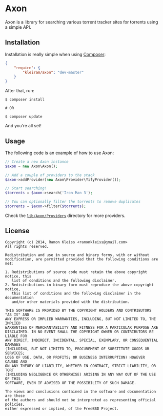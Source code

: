# Axon

Axon is a library for searching various torrent tracker sites for torrents using
a simple API.

## Installation

Installation is really simple when using [Composer](http://getcomposer.org):

```json
{
    "require": {
        "kleiram/axon": "dev-master"
    }
}
```

After that, run:

```shell
$ composer install

# OR

$ composer update
```

And you're all set!

## Usage

The following code is an example of how to use Axon:

```php
// Create a new Axon instance
$axon = new Axon\Axon();

// Add a couple of providers to the stack
$axon->addProvider(new Axon\Provider\YifyProvider());

// Start searching!
$torrents = $axon->search('Iron Man 3');

// You can optionally filter the torrents to remove duplicates
$torrents = $axon->filter($torrents);
```

Check the [`lib/Axon/Providers`](https://github.com/kleiram/axon/tree/master/lib/Axon/Providers)
directory for more providers.

## License

```
Copyright (c) 2014, Ramon Kleiss <ramonkleiss@gmail.com>
All rights reserved.

Redistribution and use in source and binary forms, with or without
modification, are permitted provided that the following conditions are met:

1. Redistributions of source code must retain the above copyright notice, this
   list of conditions and the following disclaimer.
2. Redistributions in binary form must reproduce the above copyright notice,
   this list of conditions and the following disclaimer in the documentation
   and/or other materials provided with the distribution.

THIS SOFTWARE IS PROVIDED BY THE COPYRIGHT HOLDERS AND CONTRIBUTORS "AS IS" AND
ANY EXPRESS OR IMPLIED WARRANTIES, INCLUDING, BUT NOT LIMITED TO, THE IMPLIED
WARRANTIES OF MERCHANTABILITY AND FITNESS FOR A PARTICULAR PURPOSE ARE
DISCLAIMED. IN NO EVENT SHALL THE COPYRIGHT OWNER OR CONTRIBUTORS BE LIABLE FOR
ANY DIRECT, INDIRECT, INCIDENTAL, SPECIAL, EXEMPLARY, OR CONSEQUENTIAL DAMAGES
(INCLUDING, BUT NOT LIMITED TO, PROCUREMENT OF SUBSTITUTE GOODS OR SERVICES;
LOSS OF USE, DATA, OR PROFITS; OR BUSINESS INTERRUPTION) HOWEVER CAUSED AND
ON ANY THEORY OF LIABILITY, WHETHER IN CONTRACT, STRICT LIABILITY, OR TORT
(INCLUDING NEGLIGENCE OR OTHERWISE) ARISING IN ANY WAY OUT OF THE USE OF THIS
SOFTWARE, EVEN IF ADVISED OF THE POSSIBILITY OF SUCH DAMAGE.

The views and conclusions contained in the software and documentation are those
of the authors and should not be interpreted as representing official policies,
either expressed or implied, of the FreeBSD Project.
```
